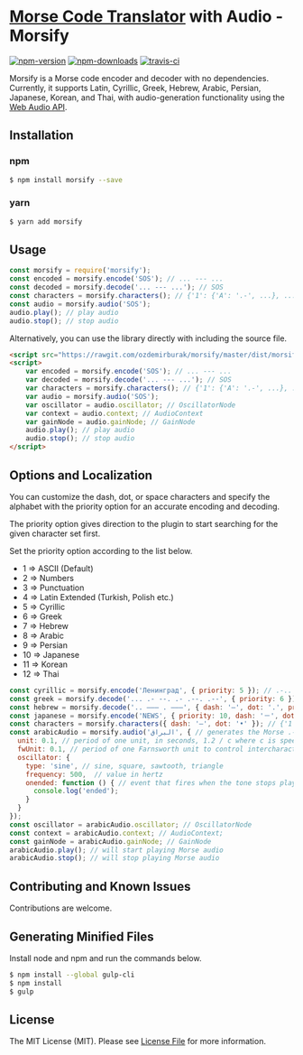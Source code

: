 # [Morse Code Translator](https://morsedecoder.com) with Audio - Morsify

[![npm-version]][npm] [![npm-downloads]][npm] [![travis-ci]][travis]

Morsify is a Morse code encoder and decoder with no dependencies. Currently, it supports Latin, Cyrillic, Greek, Hebrew, Arabic,
Persian, Japanese, Korean, and Thai, with audio-generation functionality using the [Web Audio API](https://developer.mozilla.org/en-US/docs/Web/API/Web_Audio_API).

## Installation

### npm

```bash
$ npm install morsify --save
```

### yarn

```bash
$ yarn add morsify
```

## Usage

```js
const morsify = require('morsify');
const encoded = morsify.encode('SOS'); // ... --- ...
const decoded = morsify.decode('... --- ...'); // SOS
const characters = morsify.characters(); // {'1': {'A': '.-', ...}, ..., '11': {'ㄱ': '.-..', ...}}
const audio = morsify.audio('SOS');
audio.play(); // play audio
audio.stop(); // stop audio
```

Alternatively, you can use the library directly with including the source file.

```html
<script src="https://rawgit.com/ozdemirburak/morsify/master/dist/morsify.min.js"></script>
<script>
    var encoded = morsify.encode('SOS'); // ... --- ...
    var decoded = morsify.decode('... --- ...'); // SOS
    var characters = morsify.characters(); // {'1': {'A': '.-', ...}, ..., '11': {'ㄱ': '.-..', ...}}
    var audio = morsify.audio('SOS');
    var oscillator = audio.oscillator; // OscillatorNode
    var context = audio.context; // AudioContext
    var gainNode = audio.gainNode; // GainNode
    audio.play(); // play audio
    audio.stop(); // stop audio
</script>
```

## Options and Localization

You can customize the dash, dot, or space characters and specify the alphabet with the priority option for
an accurate encoding and decoding.

The priority option gives direction to the plugin to start searching for the given character set first.

Set the priority option according to the list below.

- 1 => ASCII (Default)
- 2 => Numbers
- 3 => Punctuation
- 4 => Latin Extended (Turkish, Polish etc.)
- 5 => Cyrillic
- 6 => Greek
- 7 => Hebrew
- 8 => Arabic
- 9 => Persian
- 10 => Japanese
- 11 => Korean
- 12 => Thai

```js
const cyrillic = morsify.encode('Ленинград', { priority: 5 }); // .-.. . -. .. -. --. .-. .- -..
const greek = morsify.decode('... .- --. .- .--. .--', { priority: 6 }); // ΣΑΓΑΠΩ
const hebrew = morsify.decode('.. ––– . –––', { dash: '–', dot: '.', priority: 7 }); // יהוה
const japanese = morsify.encode('NEWS', { priority: 10, dash: '－', dot: '・', separator: '　' }); // －・　・　・－－　・・・
const characters = morsify.characters({ dash: '–', dot: '•' }); // {'1': {'A': '•–', ...}, ..., '11': {'ㄱ': '•–••', ...}}
const arabicAudio = morsify.audio('البراق', { // generates the Morse .- .-.. -... .-. .- --.- then generates the audio from it
  unit: 0.1, // period of one unit, in seconds, 1.2 / c where c is speed of transmission, in words per minute
  fwUnit: 0.1, // period of one Farnsworth unit to control intercharacter and interword gaps
  oscillator: {
    type: 'sine', // sine, square, sawtooth, triangle
    frequency: 500,  // value in hertz
    onended: function () { // event that fires when the tone stops playing
      console.log('ended');
    }
  }
});
const oscillator = arabicAudio.oscillator; // OscillatorNode
const context = arabicAudio.context; // AudioContext;
const gainNode = arabicAudio.gainNode; // GainNode
arabicAudio.play(); // will start playing Morse audio
arabicAudio.stop(); // will stop playing Morse audio
```

## Contributing and Known Issues

Contributions are welcome.

## Generating Minified Files

Install node and npm and run the commands below.

``` bash
$ npm install --global gulp-cli
$ npm install
$ gulp
```

## License
The MIT License (MIT). Please see [License File](LICENSE) for more information.

  [npm-version]: https://img.shields.io/npm/v/morsify.svg?style=flat-square
  [npm-downloads]: https://img.shields.io/npm/dm/morsify.svg?style=flat-square
  [travis-ci]: https://img.shields.io/travis/ozdemirburak/morsify/master.svg?style=flat-square

  [npm]: https://www.npmjs.com/package/morsify
  [travis]: https://travis-ci.org/ozdemirburak/morsify
